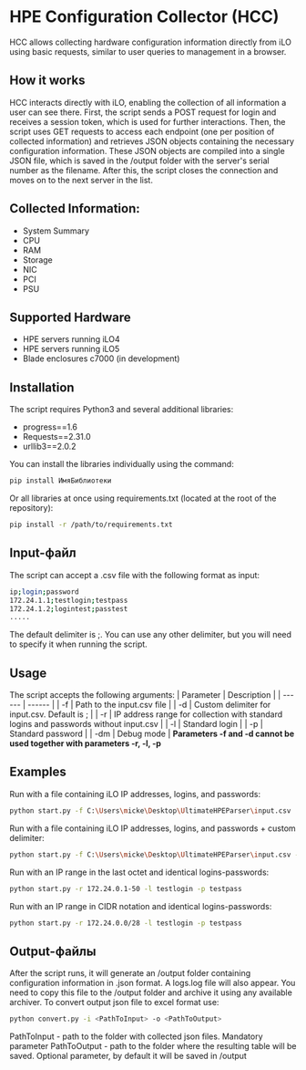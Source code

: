# HPE Configuration Collector (HCC)

HCC allows collecting hardware configuration information directly from iLO using basic requests, similar to user queries to management in a browser.

## How it works
HCC interacts directly with iLO, enabling the collection of all information a user can see there. First, the script sends a POST request for login and receives a session token, which is used for further interactions. Then, the script uses GET requests to access each endpoint (one per position of collected information) and retrieves JSON objects containing the necessary configuration information. These JSON objects are compiled into a single JSON file, which is saved in the /output folder with the server's serial number as the filename. After this, the script closes the connection and moves on to the next server in the list.

## Collected Information:
- System Summary
- CPU
- RAM
- Storage
- NIC
- PCI
- PSU

## Supported Hardware

- HPE servers running iLO4
- HPE servers running iLO5
- Blade enclosures c7000 (in development)

## Installation

The script requires Python3 and several additional libraries:
- progress==1.6
- Requests==2.31.0
- urllib3==2.0.2

You can install the libraries individually using the command:
```sh
pip install ИмяБиблиотеки
```
Or all libraries at once using requirements.txt (located at the root of the repository):
```sh
pip install -r /path/to/requirements.txt
```

## Input-файл
The script can accept a .csv file with the following format as input:
```sh
ip;login;password
172.24.1.1;testlogin;testpass
172.24.1.2;logintest;passtest
.....
```
The default delimiter is ;. You can use any other delimiter, but you will need to specify it when running the script.

## Usage
The script accepts the following arguments:
| Parameter | Description | 
| ------ | ------ |
| -f | Path to the input.csv file |
| -d | Custom delimiter for input.csv. Default is ; |
| -r | IP address range for collection with standard logins and passwords without input.csv |
| -l | Standard login |
| -p | Standard password |
| -dm | Debug mode |
**Parameters -f and -d cannot be used together with parameters -r, -l, -p**

## Examples
Run with a file containing iLO IP addresses, logins, and passwords:
```sh
python start.py -f C:\Users\micke\Desktop\UltimateHPEParser\input.csv
```
Run with a file containing iLO IP addresses, logins, and passwords + custom delimiter:
```sh
python start.py -f C:\Users\micke\Desktop\UltimateHPEParser\input.csv -d .
```
Run with an IP range in the last octet and identical logins-passwords:
```sh
python start.py -r 172.24.0.1-50 -l testlogin -p testpass 
```
Run with an IP range in CIDR notation and identical logins-passwords:
```sh
python start.py -r 172.24.0.0/28 -l testlogin -p testpass 
```

## Output-файлы
After the script runs, it will generate an /output folder containing configuration information in .json format. A logs.log file will also appear. You need to copy this file to the /output folder and archive it using any available archiver.
To convert output json file to excel format use:
```sh
python convert.py -i <PathToInput> -o <PathToOutput>
```

PathToInput - path to the folder with collected json files. Mandatory parameter
PathToOutput - path to the folder where the resulting table will be saved. Optional parameter, by default it will be saved in /output

